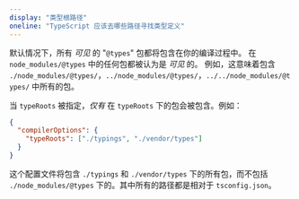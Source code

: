 ```yaml
---
display: "类型根路径"
oneline: "TypeScript 应该去哪些路径寻找类型定义"
---
```


默认情况下，所有 _可见_ 的 "`@types`" 包都将包含在你的编译过程中。
在 `node_modules/@types` 中的任何包都被认为是 _可见_ 的。
例如，这意味着包含 `./node_modules/@types/`，`../node_modules/@types/`，`../../node_modules/@types/` 中所有的包。

当 `typeRoots` 被指定，_仅有_ 在 `typeRoots` 下的包会被包含。例如：

```json tsconfig
{
  "compilerOptions": {
    "typeRoots": ["./typings", "./vendor/types"]
  }
}
```

这个配置文件将包含 `./typings` 和 `./vendor/types` 下的所有包，而不包括 `./node_modules/@types` 下的。其中所有的路径都是相对于 `tsconfig.json`。
